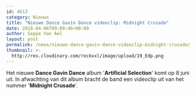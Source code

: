 ```yaml
---
id: 4613
category: Nieuws
title: "Nieuwe Dance Gavin Dance videoclip: Midnight Crusade"
date: 2018-04-06T09:09:46+00:00
author: Seppe Van Ael
layout: post
permalink: /news/nieuwe-dance-gavin-dance-videoclip-midnight-crusade/
thumbnail: >-
  http://res.cloudinary.com/rockxxl/image/upload/19_Edp.png
---
```

Het nieuwe **Dance Gavin Dance** album '**Artificial Selection**' komt op 8 juni uit. In afwachting van dit album bracht de band een videoclip uit van het nummer '**Midnight Crusade**'.
